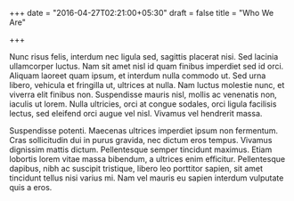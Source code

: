 +++
date = "2016-04-27T02:21:00+05:30"
draft = false
title = "Who We Are"

+++

Nunc risus felis, interdum nec ligula sed, sagittis placerat nisi. Sed lacinia ullamcorper luctus. Nam sit amet nisl id quam finibus imperdiet sed id orci. Aliquam laoreet quam ipsum, et interdum nulla commodo ut. Sed urna libero, vehicula et fringilla ut, ultrices at nulla. Nam luctus molestie nunc, et viverra elit finibus non. Suspendisse mauris nisl, mollis ac venenatis non, iaculis ut lorem. Nulla ultricies, orci at congue sodales, orci ligula facilisis lectus, sed eleifend orci augue vel nisl. Vivamus vel hendrerit massa.

Suspendisse potenti. Maecenas ultrices imperdiet ipsum non fermentum. Cras sollicitudin dui in purus gravida, nec dictum eros tempus. Vivamus dignissim mattis dictum. Pellentesque semper tincidunt maximus. Etiam lobortis lorem vitae massa bibendum, a ultrices enim efficitur. Pellentesque dapibus, nibh ac suscipit tristique, libero leo porttitor sapien, sit amet tincidunt tellus nisi varius mi. Nam vel mauris eu sapien interdum vulputate quis a eros.
